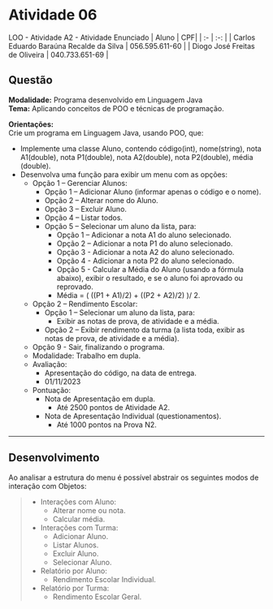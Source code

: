 # Atividade 06

LOO - Atividade A2 - Atividade Enunciado
| Aluno | CPF| 
| :- | :-: |
| Carlos Eduardo Baraúna Recalde da Silva | 056.595.611-60 |
|  Diogo José Freitas de Oliveira | 040.733.651-69 |

## Questão
**Modalidade:** Programa desenvolvido em Linguagem Java  
**Tema:** Aplicando conceitos de POO e técnicas de programação.  

**Orientações:**  
Crie um programa em Linguagem Java, usando POO, que:
-  Implemente uma classe Aluno, contendo código(int), nome(string), nota A1(double), nota P1(double), nota A2(double), nota P2(double), média (double).
- Desenvolva uma função para exibir um menu com as opções:
    - Opção 1 – Gerenciar Alunos:
        - Opção 1 – Adicionar Aluno (informar apenas o código e o nome).
        - Opção 2 – Alterar nome do Aluno.
        - Opção 3 – Excluir Aluno.
        - Opção 4 – Listar todos.
        - Opção 5 – Selecionar um aluno da lista, para:
          - Opção 1 – Adicionar a nota A1 do aluno selecionado.
          - Opção 2 – Adicionar a nota P1 do aluno selecionado.
          - Opção 3 - Adicionar a nota A2 do aluno selecionado.
          - Opção 4 - Adicionar a nota P2 do aluno selecionado.
          - Opção 5 - Calcular a Média do Aluno (usando a fórmula abaixo), exibir o resultado, e se o aluno foi aprovado ou reprovado.
          - Média = ( ((P1 + A1)/2) + ((P2 + A2)/2) )/ 2.
    - Opção 2 – Rendimento Escolar:
      - Opção 1 – Selecionar um aluno da lista, para:
        - Exibir as notas de prova, de atividade e a média.
      - Opção 2 – Exibir rendimento da turma (a lista toda, exibir as notas de prova, de atividade e a média).
    - Opção 9 - Sair, finalizando o programa.
  - Modalidade: Trabalho em dupla.
  - Avaliação:
    - Apresentação do código, na data de entrega.
    - 01/11/2023
  - Pontuação:
    - Nota de Apresentação em dupla.
      - Até 2500 pontos de Atividade A2.
    - Nota de Apresentação Individual (questionamentos).
      - Até 1000 pontos na Prova N2.

---
## Desenvolvimento
Ao analisar a estrutura do menu é possível abstrair os seguintes modos de interação com Objetos:
>- Interações com Aluno:
>     - Alterar nome ou nota.
>     - Calcular média.
>- Interações com Turma:
>     - Adicionar Aluno.
>     - Listar Alunos.
>     - Excluir Aluno.
>     - Selecionar Aluno.
>- Relatório por Aluno:
>     - Rendimento Escolar Individual.
>- Relatório por Turma:
>     - Rendimento Escolar Geral.



